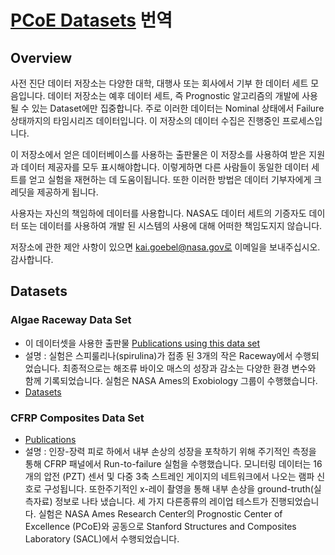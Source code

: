 # [PCoE Datasets](https://ti.arc.nasa.gov/tech/dash/groups/pcoe/prognostic-data-repository/) 번역

## Overview
사전 진단 데이터 저장소는 다양한 대학, 대행사 또는 회사에서 기부 한 데이터 세트 모음입니다. 데이터 저장소는 예후 데이터 세트, 즉 Prognostic 알고리즘의 개발에 사용될 수 있는 Dataset에만 집중합니다. 주로 이러한 데이터는 Nominal 상태에서 Failure 상태까지의 타임시리즈 데이터입니다. 이 저장소의 데이터 수집은 진행중인 프로세스입니다.

이 저장소에서 얻은 데이터베이스를 사용하는 출판물은 이 저장소를 사용하여 받은 지원과 데이터 제공자를 모두 표시해야합니다. 이렇게하면 다른 사람들이 동일한 데이터 세트를 얻고 실험을 재현하는 데 도움이됩니다. 또한 이러한 방법은 데이터 기부자에게 크레딧을 제공하게 됩니다.

사용자는 자신의 책임하에 데이터를 사용합니다. NASA도 데이터 세트의 기증자도 데이터 또는 데이터를 사용하여 개발 된 시스템의 사용에 대해 어떠한 책임도지지 않습니다.

저장소에 관한 제안 사항이 있으면 kai.goebel@nasa.gov로 이메일을 보내주십시오. 감사합니다.

## Datasets

### Algae Raceway Data Set
- 이 데이터셋을 사용한 출판물 [Publications using this data set](https://ti.arc.nasa.gov/tech/dash/groups/pcoe/prognostic-data-repository/publications/#algae)
- 설명 : 실험은 스피룰리나(spirulina)가 접종 된 3개의 작은 Raceway에서 수행되었습니다. 최종적으로는 해조류 바이오 매스의 성장과 감소는 다양한 환경 변수와 함께 기록되었습니다. 실험은 NASA Ames의 Exobiology 그룹이 수행했습니다.
- [Datasets](https://ti.arc.nasa.gov/c/22/)

### CFRP Composites Data Set
- [Publications](https://ti.arc.nasa.gov/tech/dash/groups/pcoe/prognostic-data-repository/publications/#composites)
- 설명 : 인장-장력 피로 하에서 내부 손상의 성장을 포착하기 위해 주기적인 측정을 통해 CFRP 패널에서 Run-to-failure 실험을 수행했습니다. 모니터링 데이터는 16개의 압전 (PZT) 센서 및 다중 3축 스트레인 게이지의 네트워크에서 나오는 램파 신호로 구성됩니다. 또한주기적인 x-레이 촬영을 통해 내부 손상을 ground-truth(실측자료) 정보로 나타 냈습니다. 세 가지 다른종류의 레이업 테스트가 진행되었습니다. 실험은 NASA Ames Research Center의 Prognostic Center of Excellence (PCoE)와 공동으로 Stanford Structures and Composites Laboratory (SACL)에서 수행되었습니다.
